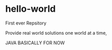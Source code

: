 # hello-world
First ever Repsitory

Provide real world solutions one world at a time,

JAVA BASICALLY FOR NOW
